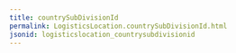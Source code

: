 ```yaml
---
title: countrySubDivisionId
permalink: LogisticsLocation.countrySubDivisionId.html
jsonid: logisticslocation_countrysubdivisionid
---
```

